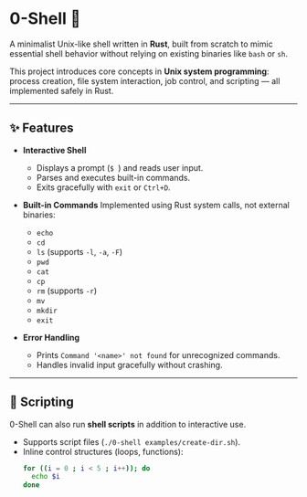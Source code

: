 # 0-Shell 🐚

A minimalist Unix-like shell written in **Rust**, built from scratch to mimic essential shell behavior without relying on existing binaries like `bash` or `sh`.

This project introduces core concepts in **Unix system programming**: process creation, file system interaction, job control, and scripting — all implemented safely in Rust.

---

## ✨ Features

- **Interactive Shell**
  - Displays a prompt (`$ `) and reads user input.
  - Parses and executes built-in commands.
  - Exits gracefully with `exit` or `Ctrl+D`.

- **Built-in Commands**
  Implemented using Rust system calls, not external binaries:
  - `echo`
  - `cd`
  - `ls` (supports `-l`, `-a`, `-F`)
  - `pwd`
  - `cat`
  - `cp`
  - `rm` (supports `-r`)
  - `mv`
  - `mkdir`
  - `exit`

- **Error Handling**
  - Prints `Command '<name>' not found` for unrecognized commands.
  - Handles invalid input gracefully without crashing.

---

## 📜 Scripting

0-Shell can also run **shell scripts** in addition to interactive use.

- Supports script files (`./0-shell examples/create-dir.sh`).
- Inline control structures (loops, functions):
  ```sh
  for ((i = 0 ; i < 5 ; i++)); do
    echo $i
  done
